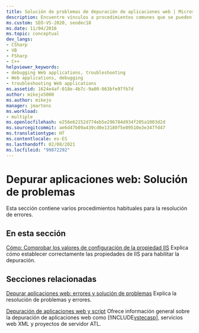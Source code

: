 ```yaml
---
title: Solución de problemas de depuración de aplicaciones web | Microsoft Docs
description: Encuentre vínculos a procedimientos comunes que se pueden usar para depurar y resolver errores en aplicaciones web.
ms.custom: SEO-VS-2020, seodec18
ms.date: 11/04/2016
ms.topic: conceptual
dev_langs:
- CSharp
- VB
- FSharp
- C++
helpviewer_keywords:
- debugging Web applications, troubleshooting
- Web applications, debugging
- troubleshooting Web applications
ms.assetid: 1624e4af-018e-4b7c-9a00-063bfe97fb7d
author: mikejo5000
ms.author: mikejo
manager: jmartens
ms.workload:
- multiple
ms.openlocfilehash: e256e62152d774eb5e296784d934f205a1003d2d
ms.sourcegitcommit: ae6d47b09a439cd0e13180f5e89510e3e347fd47
ms.translationtype: HT
ms.contentlocale: es-ES
ms.lasthandoff: 02/08/2021
ms.locfileid: "99872292"
---
```

# <a name="debugging-web-applications-troubleshooting"></a>Depurar aplicaciones web: Solución de problemas
Esta sección contiene varios procedimientos habituales para la resolución de errores.

## <a name="in-this-section"></a>En esta sección
 [Cómo: Comprobar los valores de configuración de la propiedad IIS](../debugger/how-to-verify-iis-property-settings.md) Explica cómo establecer correctamente las propiedades de IIS para habilitar la depuración.

## <a name="related-sections"></a>Secciones relacionadas
 [Depurar aplicaciones web: errores y solución de problemas](../debugger/debugging-web-applications-errors-and-troubleshooting.md) Explica la resolución de problemas y errores.

 [Depuración de aplicaciones web y script](how-to-enable-debugging-for-aspnet-applications.md) Ofrece información general sobre la depuración de aplicaciones web como [!INCLUDE[vstecasp](../code-quality/includes/vstecasp_md.md)], servicios web XML y proyectos de servidor ATL.